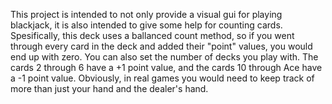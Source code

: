 This project is intended to not only provide a visual gui for playing blackjack, it is also intended to give some help for counting cards. Spesifically, this deck uses a ballanced count method, so if you  went through every card in the deck and added their "point" values, you would end up with zero. You can also set the number of decks you play with. The cards 2 through 6 have a +1 point value, and the cards 10 through Ace have a -1 point value. Obviously, in real games you would need to keep track of more than just your hand and the dealer's hand. 
